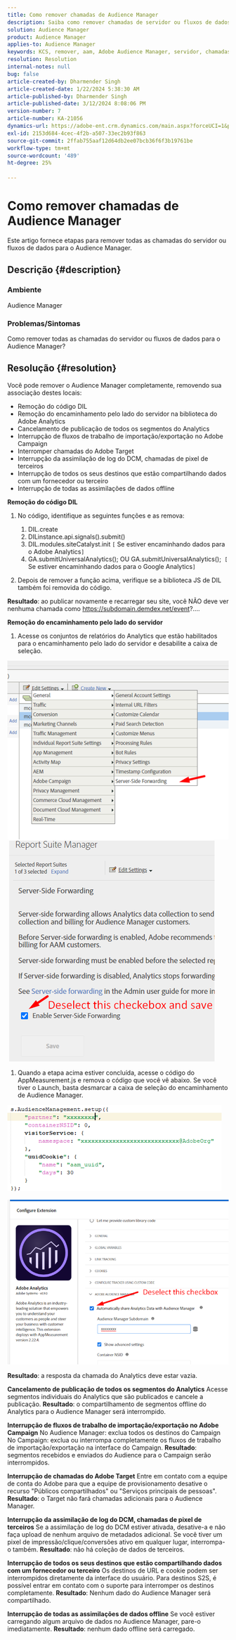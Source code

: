 ```yaml
---
title: Como remover chamadas de Audience Manager
description: Saiba como remover chamadas de servidor ou fluxos de dados em chamadas Audience Manager.
solution: Audience Manager
product: Audience Manager
applies-to: Audience Manager
keywords: KCS, remover, aam, Adobe Audience Manager, servidor, chamadas, chamadas do servidor, como fazer
resolution: Resolution
internal-notes: null
bug: false
article-created-by: Dharmender Singh
article-created-date: 1/22/2024 5:38:30 AM
article-published-by: Dharmender Singh
article-published-date: 3/12/2024 8:08:06 PM
version-number: 7
article-number: KA-21056
dynamics-url: https://adobe-ent.crm.dynamics.com/main.aspx?forceUCI=1&pagetype=entityrecord&etn=knowledgearticle&id=42a4f075-e8b8-ee11-a569-6045bd006149
exl-id: 2153d684-4cec-4f2b-a507-33ec2b93f863
source-git-commit: 2ffab755aaf12d64db2ee07bcb36f6f3b19761be
workflow-type: tm+mt
source-wordcount: '489'
ht-degree: 25%

---
```


# Como remover chamadas de Audience Manager


Este artigo fornece etapas para remover todas as chamadas do servidor ou fluxos de dados para o Audience Manager.

## Descrição {#description}


### Ambiente

Audience Manager

### Problemas/Sintomas

Como remover todas as chamadas do servidor ou fluxos de dados para o Audience Manager?


## Resolução {#resolution}


Você pode remover o Audience Manager completamente, removendo sua associação destes locais:

- Remoção do código DIL
- Remoção do encaminhamento pelo lado do servidor na biblioteca do Adobe Analytics
- Cancelamento de publicação de todos os segmentos do Analytics
- Interrupção de fluxos de trabalho de importação/exportação no Adobe Campaign
- Interromper chamadas do Adobe Target
- Interrupção da assimilação de log do DCM, chamadas de pixel de terceiros
- Interrupção de todos os seus destinos que estão compartilhando dados com um fornecedor ou terceiro
- Interrupção de todas as assimilações de dados offline




<b>Remoção do código DIL</b>

1. No código, identifique as seguintes funções e as remova:

   1. DIL.create
   2. DILinstance.api.signals().submit()
   3. DIL.modules.siteCatalyst.init `[` Se estiver encaminhando dados para o Adobe Analytics`]`
   4. GA.submitUniversalAnalytics(); OU GA.submitUniversalAnalytics();  `[` Se estiver encaminhando dados para o Google Analytics`]`
2. Depois de remover a função acima, verifique se a biblioteca JS de DIL também foi removida do código.


<b>Resultado</b>: ao publicar novamente e recarregar seu site, você NÃO deve ver nenhuma chamada como https://subdomain.demdex.net/event?....



<b>Remoção do encaminhamento pelo lado do servidor</b>

1. Acesse os conjuntos de relatórios do Analytics que estão habilitados para o encaminhamento pelo lado do servidor e desabilite a caixa de seleção.


![](assets/8a6b5fd5-676c-ed11-9562-6045bd006239.png) ![](assets/8d6b5fd5-676c-ed11-9562-6045bd006239.png)

1. Quando a etapa acima estiver concluída, acesse o código do AppMeasurement.js e remova o código que você vê abaixo. Se você tiver o Launch, basta desmarcar a caixa de seleção do encaminhamento de Audience Manager.


![](assets/8c6b5fd5-676c-ed11-9562-6045bd006239.png)             ![](assets/8b6b5fd5-676c-ed11-9562-6045bd006239.png)

<b>Resultado</b>: a resposta da chamada do Analytics deve estar vazia.

<b>Cancelamento de publicação de todos os segmentos do Analytics</b>
Acesse segmentos individuais do Analytics que são publicados e cancele a publicação.
<b>Resultado</b>: o compartilhamento de segmentos offline do Analytics para o Audience Manager será interrompido.

<b>Interrupção de fluxos de trabalho de importação/exportação no Adobe Campaign</b>
No Audience Manager: exclua todos os destinos do Campaign
No Campaign: exclua ou interrompa completamente os fluxos de trabalho de importação/exportação na interface do Campaign.
<b>Resultado</b>: segmentos recebidos e enviados do Audience para o Campaign serão interrompidos.

<b>Interrupção de chamadas do Adobe Target</b>
Entre em contato com a equipe de conta do Adobe para que a equipe de provisionamento desative o recurso &quot;Públicos compartilhados&quot; ou &quot;Serviços principais de pessoas&quot;.
<b>Resultado</b>: o Target não fará chamadas adicionais para o Audience Manager.

<b>Interrupção da assimilação de log do DCM, chamadas de pixel de terceiros</b>
Se a assimilação de log do DCM estiver ativada, desative-a e não faça upload de nenhum arquivo de metadados adicional.
Se você tiver um pixel de impressão/clique/conversões ativo em qualquer lugar, interrompa-o também.
<b>Resultado</b>: não há coleção de dados de terceiros.

<b>Interrupção de todos os seus destinos que estão compartilhando dados com um fornecedor ou terceiro</b>
Os destinos de URL e cookie podem ser interrompidos diretamente da interface do usuário.
Para destinos S2S, é possível entrar em contato com o suporte para interromper os destinos completamente.
<b>Resultado</b>: Nenhum dado do Audience Manager será compartilhado.

<b>Interrupção de todas as assimilações de dados offline</b>
Se você estiver carregando algum arquivo de dados no Audience Manager, pare-o imediatamente.
<b>Resultado</b>: nenhum dado offline será carregado.
